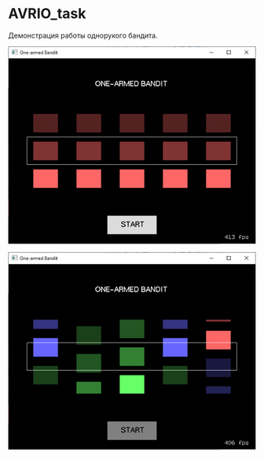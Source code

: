 # AVRIO_task

Демонстрация работы однорукого бандита. 

![start](https://github.com/LoysoPandohva/AVRIO_task/blob/master/screens/start.png)

![work](https://github.com/LoysoPandohva/AVRIO_task/blob/master/screens/work.png)
